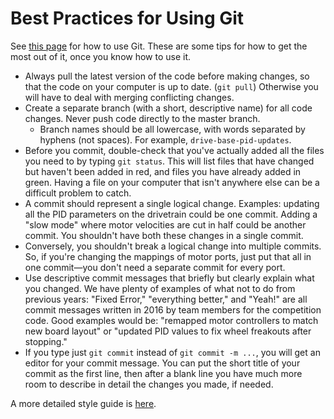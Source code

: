 # Best Practices for Using Git

See [this page](../git) for how to use Git. These are some tips for how to get the most out of it, once you know how to use it.

- Always pull the latest version of the code before making changes, so that the code on your computer is up to date. (`git pull`) Otherwise you will have to deal with merging conflicting changes.
- Create a separate branch (with a short, descriptive name) for all code changes. Never push code directly to the master branch.
    - Branch names should be all lowercase, with words separated by hyphens (not spaces). For example, `drive-base-pid-updates`.
- Before you commit, double-check that you've actually added all the files you need to by typing `git status`. This will list files that have changed but haven't been added in red, and files you have already added in green. Having a file on your computer that isn't anywhere else can be a difficult problem to catch.
- A commit should represent a single logical change. Examples: updating all the PID parameters on the drivetrain could be one commit. Adding a "slow mode" where motor velocities are cut in half could be another commit. You shouldn't have both these changes in a single commit.
- Conversely, you shouldn't break a logical change into multiple commits. So, if you're changing the mappings of motor ports, just put that all in one commit&mdash;you don't need a separate commit for every port.
- Use descriptive commit messages that briefly but clearly explain what you changed. We have plenty of examples of what not to do from previous years: "Fixed Error," "everything better," and "Yeah!" are all commit messages written in 2016 by team members for the competition code. Good examples would be: "remapped motor controllers to match new board layout" or "updated PID values to fix wheel freakouts after stopping."
- If you type just `git commit` instead of `git commit -m ...`, you will get an editor for your commit message. You can put the short title of your commit as the first line, then after a blank line you have much more room to describe in detail the changes you made, if needed.

A more detailed style guide is [here](https://github.com/agis/git-style-guide/blob/master/README.md).
